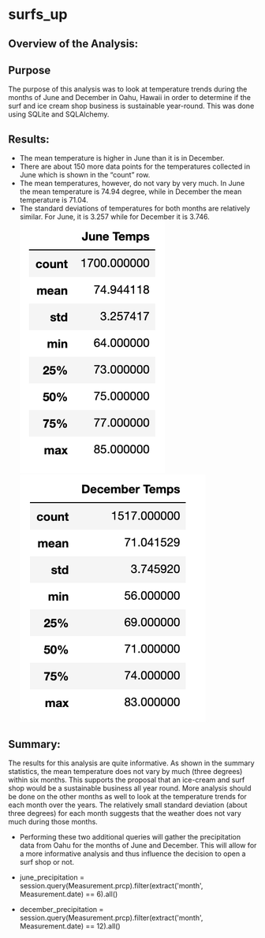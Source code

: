 # surfs_up


## Overview of the Analysis:

## Purpose

The purpose of this analysis was to look at temperature trends during the months of June and December in Oahu, Hawaii in order to determine if the surf and ice cream shop business is sustainable year-round. This was done using SQLite and SQLAlchemy. 

## Results:

-	The mean temperature is higher in June than it is in December.
-	There are about 150 more data points for the temperatures collected in June which is shown in the “count” row. 
-	The mean temperatures, however, do not vary by very much. In June the mean temperature is 74.94 degree, while in December the mean temperature is 71.04. 
-	The standard deviations of temperatures for both months are relatively similar. For June, it is 3.257 while for December it is 3.746.
![June Temperature Summary](/june_temp_summary.png)
![December Temperature Summary](/december_temp_summary.png)

## Summary: 

The results for this analysis are quite informative. As shown in the summary statistics, the mean temperature does not vary by much (three degrees) within six months. This supports the proposal that an ice-cream and surf shop would be a sustainable business all year round. More analysis should be done on the other months as well to look at the temperature trends for each month over the years. The relatively small standard deviation (about three degrees) for each month suggests that the weather does not vary much during those months. 

- Performing these two additional queries will gather the precipitation data from Oahu for the months of June and December. This will allow for a more informative analysis and thus influence the decision to open a surf shop or not. 

- june_precipitation = session.query(Measurement.prcp).filter(extract('month', Measurement.date) == 6).all()
- december_precipitation = session.query(Measurement.prcp).filter(extract('month', Measurement.date) == 12).all()

